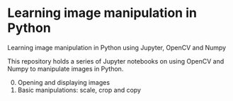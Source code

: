 # Learning image manipulation in Python
Learning image manipulation in Python using Jupyter, OpenCV and Numpy

This repository holds a series of Jupyter notebooks on using OpenCV and Numpy to manipulate images in Python.

0. Opening and displaying images
1. Basic manipulations: scale, crop and copy

